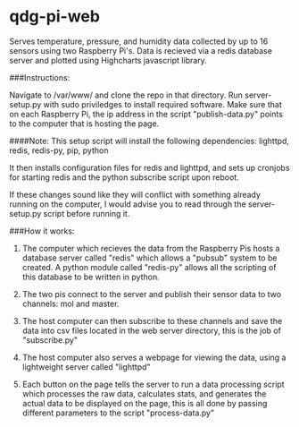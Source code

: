 # qdg-pi-web
Serves temperature, pressure, and humidity data collected by up to 16 sensors using two Raspberry Pi's. Data is recieved via a redis database server and plotted using Highcharts javascript library.


###Instructions:

Navigate to /var/www/ and clone the repo in that directory. Run server-setup.py with sudo priviledges to install required software. Make sure that on each Raspberry Pi, the ip address in the script "publish-data.py" points to the computer that is hosting the page.

####Note:
This setup script will install the following dependencies: lighttpd, redis, redis-py, pip, python

It then installs configuration files for redis and lighttpd, and sets up cronjobs for starting redis and the python subscribe script upon reboot.

If these changes sound like they will conflict with something already running on the computer, I would advise you to read through the server-setup.py script before running it.

###How it works:

1) The computer which recieves the data from the Raspberry Pis hosts a database server called "redis" which allows a "pubsub" system to be created. A python module called "redis-py" allows all the scripting of this database to be written in python. 

2) The two pis connect to the server and publish their sensor data to two channels: mol and master. 

3) The host computer can then subscribe to these channels and save the data into csv files located in the web server directory, this is the job of "subscribe.py"

4) The host computer also serves a webpage for viewing the data, using a lightweight server called "lighttpd"

5) Each button on the page tells the server to run a data processing script which processes the raw data, calculates stats, and generates the actual data to be displayed on the page, this is all done by passing different parameters to the script "process-data.py"


